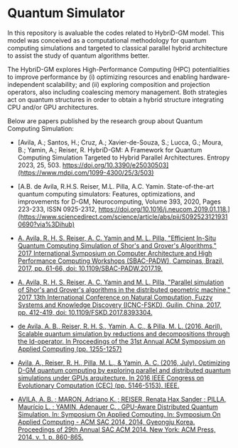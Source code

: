 # Quantum Simulator

In this repository is avaluable the codes related to HybriD-GM model. This model was conceived as a computational methodology for quantum computing simulations and targeted to classical parallel hybrid architecture to assist the study of quantum algorithms better. 

The HybriD-GM explores High-Performance Computing (HPC) potentialities to improve performance by (i) optimizing resources and enabling hardware-independent scalability; and (ii) exploring composition and projection operators, also including coalescing memory management. Both strategies act on quantum structures in order to obtain a hybrid structure integrating CPU and/or GPU architectures.

Below are papers published by the research group about Quantum Computing Simulation:

* [Avila, A.; Santos, H.; Cruz, A.; Xavier-de-Souza, S.; Lucca, G.; Moura, B.; Yamin, A.; Reiser, R. HybriD-GM: A Framework for Quantum Computing Simulation Targeted to Hybrid Parallel Architectures. Entropy 2023, 25, 503. https://doi.org/10.3390/e25030503](https://www.mdpi.com/1099-4300/25/3/503)

* [A.B. de Avila, R.H.S. Reiser, M.L. Pilla, A.C. Yamin. State-of-the-art quantum computing simulators: Features, optimizations, and improvements for D-GM,
Neurocomputing, Volume 393, 2020, Pages 223-233, ISSN 0925-2312, https://doi.org/10.1016/j.neucom.2019.01.118.](https://www.sciencedirect.com/science/article/abs/pii/S0925231219310690?via%3Dihub)

* [A. Avila, R. H. S. Reiser, A. C. Yamin and M. L. Pilla, "Efficient In-Situ Quantum Computing Simulation of Shor's and Grover's Algorithms," 2017 International Symposium on Computer Architecture and High Performance Computing Workshops (SBAC-PADW), Campinas, Brazil, 2017, pp. 61-66, doi: 10.1109/SBAC-PADW.2017.19.](https://ieeexplore.ieee.org/document/8109007)

* [A. Avila, R. H. S. Reiser, A. C. Yamin and M. L. Pilla, "Parallel simulation of Shor's and Grover's algorithms in the distributed geometric machine," 2017 13th International Conference on Natural Computation, Fuzzy Systems and Knowledge Discovery (ICNC-FSKD), Guilin, China, 2017, pp. 412-419, doi: 10.1109/FSKD.2017.8393304.](https://ieeexplore.ieee.org/document/8393304)

* [de Avila, A. B., Reiser, R. H. S., Yamin, A. C., & Pilla, M. L. (2016, April). Scalable quantum simulation by reductions and decompositions through the Id-operator. In Proceedings of the 31st Annual ACM Symposium on Applied Computing (pp. 1255-1257)](https://dl.acm.org/doi/10.1145/2851613.2851936)

* [Avila, A., Reiser, R. H., Pilla, M. L., & Yamin, A. C. (2016, July). Optimizing D-GM quantum computing by exploring parallel and distributed quantum simulations under GPUs arquitecture. In 2016 IEEE Congress on Evolutionary Computation (CEC) (pp. 5146-5153). IEEE.](https://ieeexplore.ieee.org/document/7748342)

* [AVILA, A. B. ; MARON, Adriano K. ; REISER, Renata Hax Sander ; PILLA, Maurício L. ; YAMIN, Adenauer C. . GPU-Aware Distributed Quantum Simulation. In: Symposium On Applied Computing. In: Symposium On Applied Computing - ACM SAC 2014, 2014, Gyeongju Korea. Proceedings of 29th Annual SAC ACM 2014. New York: ACM Press, 2014. v. 1. p. 860-865.](https://dl.acm.org/doi/abs/10.1145/2554850.2554892)
